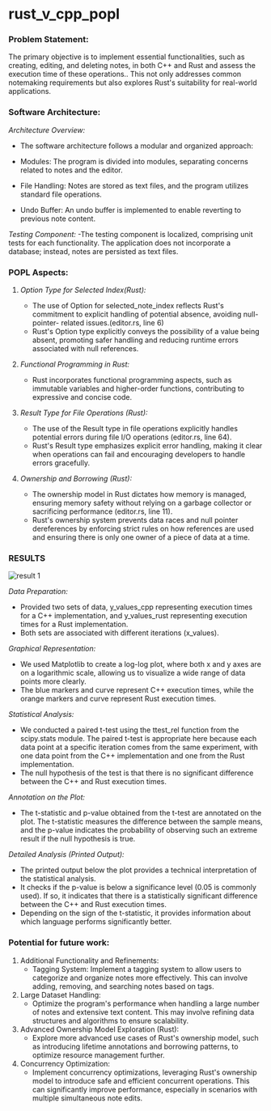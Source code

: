 # rust_v_cpp_popl

### Problem Statement:
The primary objective is to implement essential functionalities, such as creating, editing, and deleting notes, in both C++ and Rust and assess the execution time of these operations.. This not only addresses common notemaking requirements but also explores Rust's suitability for real-world applications.

### Software Architecture:
*Architecture Overview:*
 - The software architecture follows a modular and organized approach:

- Modules: The program is divided into modules, separating concerns related to notes and the editor.
- File Handling: Notes are stored as text files, and the program utilizes standard file operations.
- Undo Buffer: An undo buffer is implemented to enable reverting to previous note content.

*Testing Component:*
-The testing component is localized, comprising unit tests for each functionality. The application does not incorporate a database; instead, notes are persisted as text files.

### POPL Aspects:

1. *Option Type for Selected Index(Rust):*
    -  The use of Option<usize> for selected_note_index reflects Rust's commitment to explicit handling of potential absence, avoiding null-pointer-                      related issues.(editor.rs, line 6)
    -  Rust's Option type explicitly conveys the possibility of a value being absent, promoting safer handling and reducing runtime errors associated with                null references.

2. *Functional Programming in Rust:*
    -  Rust incorporates functional programming aspects, such as immutable variables and higher-order functions, contributing to expressive and concise code.

3. *Result Type for File Operations (Rust):*
    -  The use of the Result type in file operations explicitly handles potential errors during file I/O operations (editor.rs, line 64).
    -   Rust's Result type emphasizes explicit error handling, making it clear when operations can fail and encouraging developers to handle errors gracefully.

4. *Ownership and Borrowing (Rust):*
    -  The ownership model in Rust dictates how memory is managed, ensuring memory safety without relying on a garbage collector or sacrificing 
       performance (editor.rs, line 11).
    -  Rust's ownership system prevents data races and null pointer dereferences by enforcing strict rules on how references are used and ensuring there
       is only one owner of a piece of data at a time.  

### RESULTS
![result 1](https://github.com/Gautham793/rust_v_cpp_popl/assets/142087982/b321e357-8360-4180-a7cf-c20a05373fb6)



*Data Preparation:*
   -  Provided two sets of data, y_values_cpp representing execution times for a C++ implementation, and y_values_rust representing execution times for a Rust           implementation.
   -  Both sets are associated with different iterations (x_values).

*Graphical Representation:*
   - We used Matplotlib to create a log-log plot, where both x and y axes are on a logarithmic scale, allowing us to visualize a wide range of data points more         clearly.
   - The blue markers and curve represent C++ execution times, while the orange markers and curve represent Rust execution times.

*Statistical Analysis:*
-  We conducted a paired t-test using the ttest_rel function from the scipy.stats module. The paired t-test is appropriate here because each data point at a          specific iteration comes from the same experiment, with one data point from the C++ implementation and one from the Rust implementation.
-  The null hypothesis of the test is that there is no significant difference between the C++ and Rust execution times.     

*Annotation on the Plot:*
- The t-statistic and p-value obtained from the t-test are annotated on the plot. The t-statistic measures the difference between the sample means,
       and the p-value indicates the probability of observing such an extreme result if the null hypothesis is true.

*Detailed Analysis (Printed Output):*
- The printed output below the plot provides a technical interpretation of the statistical analysis.
- It checks if the p-value is below a significance level (0.05 is commonly used). If so, it indicates that there is a statistically significant difference           between the C++ and Rust execution times.
- Depending on the sign of the t-statistic, it provides information about which language performs significantly better.

### Potential for future work:
1. Additional Functionality and Refinements:
      - Tagging System:  Implement a tagging system to allow users to categorize and organize notes more effectively. This can involve adding, removing, and               searching notes based on tags.
2. Large Dataset Handling:
     - Optimize the program's performance when handling a large number of notes and extensive text content. This may involve refining data                                structures and algorithms to ensure scalability.
3. Advanced Ownership Model Exploration (Rust):
     - Explore more advanced use cases of Rust's ownership model, such as introducing lifetime annotations and borrowing patterns, to optimize resource management        further.
4. Concurrency Optimization:
     - Implement concurrency optimizations, leveraging Rust's ownership model to introduce safe and efficient concurrent operations. This can significantly               improve performance, especially in scenarios with multiple simultaneous note edits.
